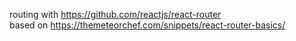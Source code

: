 routing with https://github.com/reactjs/react-router  
based on https://themeteorchef.com/snippets/react-router-basics/  
  